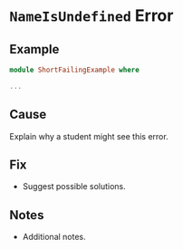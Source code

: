 # `NameIsUndefined` Error

## Example

```purescript
module ShortFailingExample where

...
```

## Cause

Explain why a student might see this error.

## Fix

- Suggest possible solutions.

## Notes

- Additional notes.
